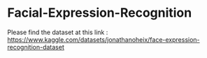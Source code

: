 # Facial-Expression-Recognition

Please find the dataset at this link : https://www.kaggle.com/datasets/jonathanoheix/face-expression-recognition-dataset
